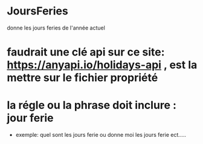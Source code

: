 # JoursFeries
 donne les jours feries de l'année actuel
 # faudrait une clé api sur ce site: https://anyapi.io/holidays-api , est la mettre sur le fichier propriété
# la régle ou la phrase doit inclure : jour ferie
- exemple: quel sont les jours ferie ou donne moi les jours ferie ect.....
